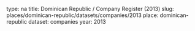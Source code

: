 type: na
title: Dominican Republic / Company Register (2013)
slug: places/dominican-republic/datasets/companies/2013
place: dominican-republic
dataset: companies
year: 2013
